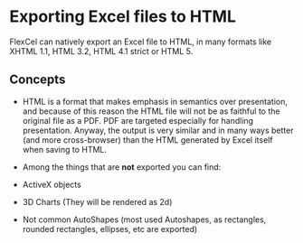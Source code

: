 # Exporting Excel files to HTML

FlexCel can natively export an Excel file to HTML, in many formats like XHTML 1.1, HTML 3.2, HTML 4.1 strict or HTML 5.

## Concepts

- HTML is a format that makes emphasis in semantics over presentation,
  and because of this reason the HTML file will not be as faithful
  to the original file as a PDF. PDF are targeted especially for
  handling presentation. Anyway, the output is very similar and in
  many ways better (and more cross-browser) than the HTML generated
  by Excel itself when saving to HTML.

- Among the things that are **not** exported you can find:

- ActiveX objects

- 3D Charts (They will be rendered as 2d)

- Not common AutoShapes (most used Autoshapes, as rectangles, rounded
  rectangles, ellipses, etc are exported)
